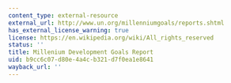 ```yaml
---
content_type: external-resource
external_url: http://www.un.org/millenniumgoals/reports.shtml
has_external_license_warning: true
license: https://en.wikipedia.org/wiki/All_rights_reserved
status: ''
title: Millenium Development Goals Report
uid: b9cc6c07-d80e-4a4c-b321-d7f0ea1e8641
wayback_url: ''
---
```

